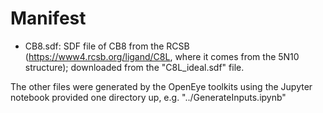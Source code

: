 # Manifest

- CB8.sdf: SDF file of CB8 from the RCSB (https://www4.rcsb.org/ligand/C8L, where it comes from the 5N10 structure); downloaded from the "C8L_ideal.sdf" file.

The other files were generated by the OpenEye toolkits using the Jupyter notebook provided one directory up, e.g. "../GenerateInputs.ipynb"
